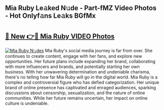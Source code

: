 ## Mia Ruby Le𝚊ked N𝚞de - Part-fMZ Video Photos - Hot Onlyf𝚊ns Le𝚊ks BGfMx

# <h2><a href="http://ac22195.deff.icu/?id=Mia+Ruby">🔗 New 👉🔴 Mia Ruby VIDEO Photos</a></h2>

[![Mia Ruby N𝚞des](https://i.imgur.com/rIISA9y.gif)](http://ac22195.deff.icu/?id=Mia+Ruby)
Mia Ruby's social media journey is far from over. She continues to create content, engage with her fans, and explore new opportunities. Her future plans include expanding her brand, collaborating with more influencers and brands, and potentially starting her own business. With her unwavering determination and undeniable charisma, there's no telling how far Mia Ruby will go in the digital world. Mia Ruby is a complex and controversial figure who has defied categorization. Her unique brand of online presence has captivated and enraged audiences, sparking discussions about censorship, sexualization, and the nature of online communities. While her future remains uncertain, her impact on online culture is undeniable.
